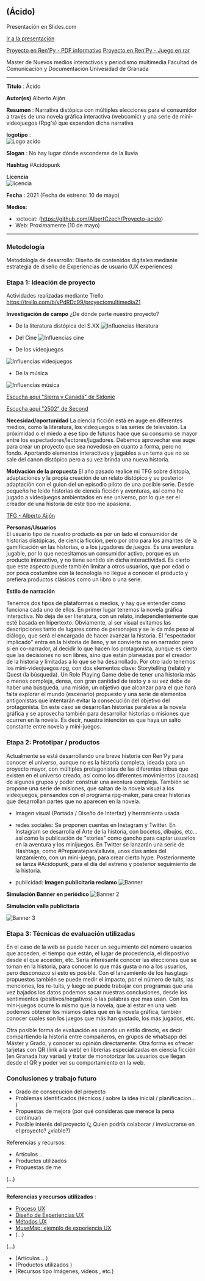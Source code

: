 
## (Ácido)  

Presentación en Slides.com

[Ir a la presentación](https://slides.com/albertoaijon/deck)

[Proyecto en Ren'Py - PDF informativo](https://github.com/AlbertCzech/Proyecto-acido/blob/15087e3e00304e8fe8ab14c10cda488ca8fe20c5/Juego%20%C3%81cido.pdf)
[Proyecto en Ren'Py - Juego en rar](https://consigna.ugr.es/f/D5EhT1PPZu2JoP9E/Acido.rar)

Master de Nuevos medios interactivos y periodismo multimedia
Facultad de Comunicación y Documentación
Univesidad de Granada  

----

**Titulo** : Ácido

**Autor(es)** Alberto Aijón

**Resumen** : Narrativa distópica con múltiples elecciones para el consumidor a través de una novela gráfica interactiva (webcomic) y una serie de mini-videojuegos (Rpg's) que expanden dicha narrativa

**logotipo** :  
![Logo acido](https://user-images.githubusercontent.com/82902371/115732922-b4417300-a388-11eb-8afd-8a69d70ab0fd.jpg)


**Slogan** : No hay lugar dónde esconderse de la lluvia

**Hashtag**  #Acidopunk

**Licencia**    
![licencia](https://github.com/AlbertCzech/Proyecto-acido/blob/master/licencia.JPG)

**Fecha** : 2021 (Fecha de estreno: 10 de mayo)

**Medios**: 


*  :octocat: (https://github.com/AlbertCzech/Proyecto-acido) 
* Web: Proximamente (10 de mayo)




--- 

### Metodología

Metodología de desarrollo: Diseño de contenidos digitales mediante estrategia de diseño de Experiencias de usuario (UX experiences) 

### Etapa 1: Ideación de proyecto 

Actividades realizadas mediante Trello https://trello.com/b/vPdRDc99/proyectomultimedia21

**Investigación de campo**   ¿De dónde parte nuestro proyecto? 


* De la literatura distópica del S.XX 
![Influencias literatura](https://user-images.githubusercontent.com/82902371/115740268-f077d200-a38e-11eb-98bc-c7563b68e074.png)

* Del Cine
![Influencias cine](https://github.com/AlbertCzech/Proyecto-acido/blob/master/Pel%C3%ADculas.png?raw=true)

* De los videojuegos

![Influencias videojuegos](https://github.com/AlbertCzech/Proyecto-acido/blob/master/videojuegos.png?raw=true)

* De la música

![Influencias música](https://github.com/AlbertCzech/Proyecto-acido/blob/master/canciones.png?raw=true)

[Escucha aquí "Sierra y Canadá" de Sidonie](https://www.youtube.com/watch?v=7o34ASehN9s)

[Escucha aquí "2502" de Second](https://www.youtube.com/watch?v=0ncVFfs2oGg)



 
 
 


**Necesidad/oportunidad** 
La ciencia ficción está en auge en diferentes medios, como la literatura, los videojuegos o las series de televisión. La próximidad o el miedo a ese tipo de futuros hace que su consumo se mayor entre los espectadores/lectores/jugadores. Debemos aprovechar ese auge para crear un proyecto que sea novedoso en cuanto a forma, pero no fondo. Aportando elementos interactivos y jugables a un tema que no se sale del canon distópico pero a su vez brinda una nueva historia.

**Motivación de la propuesta** 
El año pasado realicé mi TFG sobre distopía, adaptaciones y la propia creación de un relato distópico y su posterior adaptación con el guion del un episodio piloto de una posible serie. Desde pequeño he leído historias de ciencia ficción y aventuras, así como he jugado a videojuegos ambientados en ese universo, por lo que ser el creador de una historia de este tipo me apasiona.

[TFG - Alberto Aijón](https://github.com/AlbertCzech/Proyecto-acido/blob/430d277362015b8efec2a1b91fc52368df5df4b0/Memoria%20TFG_Alberto%20Aij%C3%B3n%20L%C3%B3pez_Sobre%20Nosotros_%20un%20viaje%20de%20distop%C3%ADa%20y%20vuelta.pdf)

**Personas/Usuarios**  
El usuario tipo de nuestro producto es por un lado el consumidor de historias distópicas, de ciencia ficción, pero por otro para los amantes de la gamificación en las historias, o a los jugadores de juegos. Es una aventura jugable, por lo que necesitamos un consumidor activo, porque es un producto interactivo, y no tiene sentido sin dicha interactividad. Es cierto que este aspecto puede también limitar a otros usuarios, que por edad o por poca costumbre con la tecnología no llegue a conocer el producto y prefiera productos clásicos como un libro o una serie.

**Estilo de narración**  

Tenemos dos tipos de plataformas o medios, y hay que entender como funciona cada uno de ellos.
En primer lugar tenemos la novela gráfica interactiva. No deja de ser literatura, con un relato, independientemente que esté basada en hipertexto. Obviamente, al ser visual evitamos las descripciones tanto de lugares como de personajes y se le da más peso al diálogo, que será el encargado de hacer avanzar la historia. El "espectador implicado" entra en la historia de lleno, y se convierte no en narrador pero sí en co-narrador, al decidir lo que hacen los protagonista, aunque es cierto que las decisiones no son libres, sino que están planeadas por el creador de la historia y limitadas a lo que se ha desarrollado.
Por otro lado tenemos los mini-videojuegos rpg, con dos elementos clave: Storytelling (relato) y Quest (la búsqueda). Un Role Playing Game debe de tener una historia más o menos compleja, densa, con gran cantidad de texto y a su vez debe de haber una búsqueda, una misión, un objetivo que alcanzar para el que hará falta explorar el mundo (escenario) propuesto y una serie de elementos antigonistas que intentarán evitar la consecución del objetivo del protagonista. En este caso se desarrollan historias paralelas a la novela gráfica y se aprovecha también para desarrollar historias o misiones que ocurren en la novela. Es decir, nuestra intención es que haya un salto constante entre novela y mini-juegos.



### Etapa 2: Prototipar / productos 

Actualmente se está desarrollando una breve historia con Ren'Py para conocer el universo, aunque no es la historia completa, ideada para un proyecto mayor, con múltiples protagonistas de las diferentes tribus que existen en el universo creado, así como los diferentes movimientos (causas) de algunos grupos y poder construir una aventura compleja. También se propone una serie de misiones, que saltan de la novela visual a los videojuegos, pensandos con el programa rpg-maker, para crear historias que desarrollan partes que no aparecen en la novela.

* Imagen visual (Portada / Diseño de Interfaz) y herramienta usada 

* redes sociales: Se proponen cuentas en Instagram y Twitter. En Instagram se desarrolla el Arte de la historia, con bocetos, dibujos, etc... así como la publicación de "stories" como gancho para captar usuarios en la aventura y los minijuegos. En Twitter se lanzarán una serie de Hashtags, como #Preparateparalalluvia, unos días antes del lanzamiento, con un mini-juego, para crear cierto hype. Posteriormente se lanza #Acidopunk, para el día del estreno y posterior seguimiento de la historia.

* publicidad:
**Imagen publicitaria reclamo**
![Banner](https://github.com/AlbertCzech/Proyecto-acido/blob/master/banner.jpg?raw=true)

**Simulación Banner en periódico**
![Banner 2](https://github.com/AlbertCzech/Proyecto-acido/blob/master/Simulaci%C3%B3n%20El%20Pa%C3%ADs.jpg?raw=true)

**Simulación valla publicitaria**

![Banner 3](https://github.com/AlbertCzech/Proyecto-acido/blob/master/valla%20publicitaria.jpg?raw=true)



### Etapa 3: Técnicas de evaluación utilizadas

En el caso de la web se puede hacer un seguimiento del número usuarios que acceden, el tiempo que están, el lugar de procedencia, el dispostivo desde el que acceden, etc. Sería interesante conocer las elecciones que se toman en la historia, para conocer lo que más gusta o no a los usuarios, pero desconozco si esto es posible.
Con el lanzamiento de los hasgtags propuestos también se puede medir el impacto, por el número de tuits, las menciones, los re-tuits, y luego se puede trabajar con programas que una vez bajados los datos podemos sacar nuestras conclusiones, desde los sentimientos (positivos/negativos) o las palabras que mas usan.
Con los mini-juegos ocurre lo mismo que la novela, que al estar en una web podemos obtener los mismos datos que en la novela gráfica, también conocer cuales son los juegos que más han gustado, los más jugados, etc.

Otra posible forma de evaluación es usando un estilo directo, es decir compartiendo la historia entre compañeros, en grupos de whatsapp del Máster y Grado, y conocer su opinión directamente. Otra forma es ofrecer tarjetas con QR (link a la web) en librerías especializadas en ciencia ficción (en Granada hay varias) y tratar de monotorizar los usuarios que llegan desde el QR y poder ver su comportamiento en la web.




### Conclusiones y trabajo futuro


* Grado de consecución del proyecto 
* Problemas identificados  (técnicos / sobre la idea inicial / planificacion… ) 
* Propuestas de mejora (por qué consideras que merece la pena continuar)
* Posible interés del proyecto (¿ Quien podría  colaborar / involucrarse en el proyecto? ¿viable?)


Referencias y recursos: 

* Artículos ..  
* Productos utilizados  
* Propuestas de me

(...)






----

**Referencias y recursos utilizados** :

* [Proceso UX](https://uxmastery.com/resources/process/)
* [Diseño de Experiencias UX](http://www.nosolousabilidad.com/articulos/uxd.htm) 
* [Métodos UX](https://mgea.github.io/UX-DIU-Checklist/index.html) 
* [MuseMap: ejemplo de experiencia UX](https://blog.prototypr.io/musemap-street-art-app-ux-case-study-9bec6a99823b) 
* (...) 

(...)
* (Artículos ..  )
* (Productos utilizados ) 
* (Recursos tipo Imágenes, videos , etc.) 












